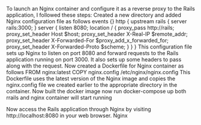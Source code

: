 To launch an Nginx container and configure it as a reverse proxy to the Rails application, I followed  these steps:
Created a new directory and added Nginx configuration file as follows
events {}
http {
  upstream rails {
    server rails:3000;
  }
  server {
    listen 8080;
    location / {
      proxy_pass http://rails;
      proxy_set_header Host $host;
      proxy_set_header X-Real-IP $remote_addr;
      proxy_set_header X-Forwarded-For $proxy_add_x_forwarded_for;
      proxy_set_header X-Forwarded-Proto $scheme;
    }
  }
}
This configuration file sets up Nginx to listen on port 8080 and forward requests to the Rails application running on port 3000. It also sets up some headers to pass along with the request.
Now created a Dockerfile for Nginx container as follows
FROM nginx:latest
COPY nginx.config /etc/nginx/nginx.config
This Dockerfile uses the latest version of the Nginx image and copies the nginx.config file we created earlier to the appropriate directory in the container.
Now built the docker image
now run docker-compose up
both rrails and nginx container will start running

Now access the Rails application through Nginx by visiting http://localhost:8080 in your web browser. Nginx
